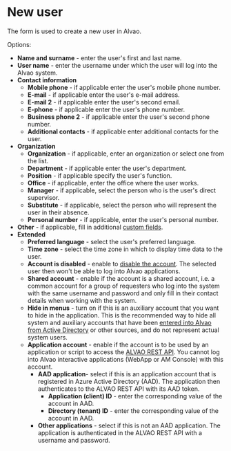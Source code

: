 # New user
    
The form is used to create a new user in Alvao.
      
Options:
   
- **Name and surname** - enter the user's first and last name.
- **User name** - enter the username under which the user will log into the Alvao system.
- **Contact information**
    - **Mobile phone** - if applicable enter the user's mobile phone number.
    - **E-mail** - if applicable enter the user's e-mail address.
    - **E-mail 2** - if applicable enter the user's second email.
    - **E-phone** - if applicable enter the user's phone number.
    - **Business phone 2** - if applicable enter the user's second phone number.
    - **Additional contacts** - if applicable enter additional contacts for the user.
- **Organization**
    - **Organization** - if applicable, enter an organization or select one from the list.
    - **Department** - if applicable enter the user's department.
    - **Position** - if applicable specify the user's function.
    - **Office** - if applicable, enter the office where the user works.
    - **Manager** - if applicable, select the person who is the user's direct supervisor.
    - **Substitute** - if applicable, select the person who will represent the user in their absence.
    - **Personal number** - if applicable, enter the user's personal number.
- **Other** - if applicable, fill in additional [custom fields](../../../../alvao-service-desk/implementation/custom-items).
- **Extended**
    - **Preferred language** - select the user's preferred language.
    - **Time zone** - select the time zone in which to display time data to the user.
    - **Account is disabled** - enable to [disable the account](../../../../alvao-service-desk/implementation/users/inactive-accounts).
  The selected user then won't be able to log into Alvao applications.
    - **Shared account** - enable if the account is a shared account, i.e. a common account for a group of requesters who log into the system with the same username and password and only fill in their contact details when working with the system.
    - **Hide in menus** - turn on if this is an auxiliary account that you want to hide in the application. This is the recommended way to hide all system and auxiliary accounts that have been [entered into Alvao from Active Directory](../../../../alvao-asset-management/implementation/users) or other sources, and do not represent actual system users.
    - **Application account** - enable if the account is to be used by an application or script to access the [ALVAO REST API](../../../../modules/alvao-am-enterprise-api). You cannot log into Alvao interactive applications (WebApp or AM Console) with this account.
        - **AAD application**- select if this is an application account that is registered in Azure Active Directory (AAD). The application then authenticates to the ALVAO REST API with its AAD token.
            - **Application (client) ID** - enter the corresponding value of the account in AAD.
            - **Directory (tenant) ID** - enter the corresponding value of the account in AAD.
        - **Other applications** - select if this is not an AAD application. The application is authenticated in the ALVAO REST API with a username and password.
